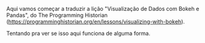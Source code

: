 Aqui vamos começar a traduzir a lição "Visualização de Dados com Bokeh e Pandas", do The Programming Historian (https://programminghistorian.org/en/lessons/visualizing-with-bokeh).

Tentando pra ver se isso aqui funciona de alguma forma.

